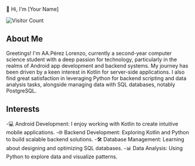 👋 Hi, I'm [Your Name]

![Visitor Count](https://visitor-badge.glitch.me/badge?page_id=yourusername.yourusername)

## About Me
Greetings! I'm AA.Pérez Lorenzo, currently a second-year computer science student with a deep passion for technology, particularly in the realms of Android app development and backend systems. My journey has been driven by a keen interest in Kotlin for server-side applications. I also find great satisfaction in leveraging Python for backend scripting and data analysis tasks, alongside managing data with SQL databases, notably PostgreSQL.

## Interests
-💻 Android Development: I enjoy working with Kotlin to create intuitive mobile applications.
-🌐 Backend Development: Exploring Kotlin and Python to build scalable backend solutions.
-🛠️ Database Management: Learning about designing and optimizing SQL databases.
-📊 Data Analysis: Using Python to explore data and visualize patterns.


<!---
ZakiXenophile/ZakiXenophile is a ✨ special ✨ repository because its `README.md` (this file) appears on your GitHub profile.
You can click the Preview link to take a look at your changes.
--->
